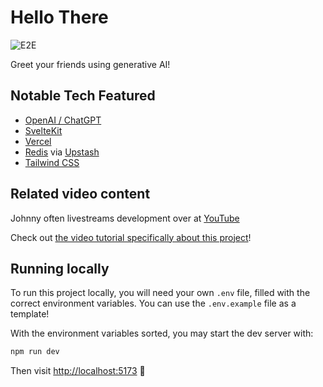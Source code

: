 # Hello There

![E2E](https://github.com/jmagrippis/hello-there/actions/workflows/playwright.yaml/badge.svg)

Greet your friends using generative AI!

## Notable Tech Featured

- [OpenAI / ChatGPT](https://platform.openai.com/)
- [SvelteKit](https://kit.svelte.dev/)
- [Vercel](https://vercel.com/)
- [Redis](https://redis.com/) via [Upstash](https://upstash.com/)
- [Tailwind CSS](https://tailwindcss.com/)

## Related video content

Johnny often livestreams development over at [YouTube](https://www.youtube.com/@jmagrippis)

Check out [the video tutorial specifically about this project](https://www.youtube.com/watch?v=Uw5GZg96kD8)!

## Running locally

To run this project locally, you will need your own `.env` file, filled with the correct environment variables. You can use the `.env.example` file as a template!

With the environment variables sorted, you may start the dev server with:

```sh
npm run dev
```

Then visit [http://localhost:5173](http://localhost:5173) 🚀
